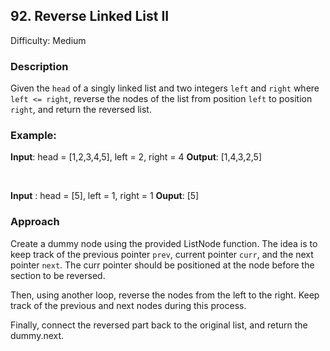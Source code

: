 ## 92. Reverse Linked List II
Difficulty: Medium 

### Description
Given the `head` of a singly linked list and two integers `left` and `right` where `left <= right`, reverse the nodes of the list from position `left` to position `right`, and return the reversed list.


### Example: 

**Input**: head = [1,2,3,4,5], left = 2, right = 4
**Output**: [1,4,3,2,5]

<br>

**Input** : head = [5], left = 1, right = 1
**Ouput**: [5]


### Approach

Create a dummy node using the provided ListNode function. The idea is to keep track of the previous pointer `prev`, current pointer `curr`, and the next pointer `next`. The curr pointer should be positioned at the node before the section to be reversed.

Then, using another loop, reverse the nodes from the left to the right. Keep track of the previous and next nodes during this process. 

Finally, connect the reversed part back to the original list, and return the dummy.next.